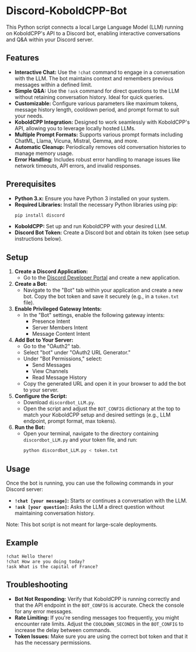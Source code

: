 
# Discord-KoboldCPP-Bot

This Python script connects a local Large Language Model (LLM) running on KoboldCPP's API to a Discord bot, enabling interactive conversations and Q&A within your Discord server.

## Features

* **Interactive Chat:** Use the `!chat` command to engage in a conversation with the LLM. The bot maintains context and remembers previous messages within a defined limit.
* **Simple Q&A:** Use the `!ask` command for direct questions to the LLM without retaining conversation history.  Ideal for quick queries.
* **Customizable:** Configure various parameters like maximum tokens, message history length, cooldown period, and prompt format to suit your needs.
* **KoboldCPP Integration:** Designed to work seamlessly with KoboldCPP's API, allowing you to leverage locally hosted LLMs.
* **Multiple Prompt Formats:** Supports various prompt formats including ChatML, Llama, Vicuna, Mistral, Gemma, and more. 
* **Automatic Cleanup:**  Periodically removes old conversation histories to manage memory usage.
* **Error Handling:**  Includes robust error handling to manage issues like network timeouts, API errors, and invalid responses.

## Prerequisites

* **Python 3.x:** Ensure you have Python 3 installed on your system.
* **Required Libraries:** Install the necessary Python libraries using pip:
  ```bash
  pip install discord
  ```
* **KoboldCPP:** Set up and run KoboldCPP with your desired LLM.
* **Discord Bot Token:** Create a Discord bot and obtain its token (see setup instructions below).

## Setup

1. **Create a Discord Application:**
   - Go to the [Discord Developer Portal](https://discord.com/developers/applications) and create a new application.
2. **Create a Bot:**
   - Navigate to the "Bot" tab within your application and create a new bot. Copy the bot token and save it securely (e.g., in a `token.txt` file).
3. **Enable Privileged Gateway Intents:**
   - In the "Bot" settings, enable the following gateway intents:
     - Presence Intent
     - Server Members Intent
     - Message Content Intent
4. **Add Bot to Your Server:**
   - Go to the "OAuth2" tab.
   - Select "bot" under "OAuth2 URL Generator."
   - Under "Bot Permissions," select:
     - Send Messages
     - View Channels
     - Read Message History
   - Copy the generated URL and open it in your browser to add the bot to your server.
5. **Configure the Script:**
   - Download `discordbot_LLM.py`.
   - Open the script and adjust the `BOT_CONFIG` dictionary at the top to match your KoboldCPP setup and desired settings (e.g., LLM endpoint, prompt format, max tokens).
6. **Run the Bot:**
   - Open your terminal, navigate to the directory containing `discordbot_LLM.py` and your token file, and run:
     ```bash
     python discordbot_LLM.py < token.txt 
     ```

## Usage

Once the bot is running, you can use the following commands in your Discord server:

* **`!chat [your message]`:**  Starts or continues a conversation with the LLM.
* **`!ask [your question]`:** Asks the LLM a direct question without maintaining conversation history.

Note: This bot script is not meant for large-scale deployments.

## Example

```
!chat Hello there!
!chat How are you doing today?
!ask What is the capital of France?
```


## Troubleshooting

* **Bot Not Responding:** Verify that KoboldCPP is running correctly and that the API endpoint in the `BOT_CONFIG` is accurate.  Check the console for any error messages.
* **Rate Limiting:** If you're sending messages too frequently, you might encounter rate limits. Adjust the `COOLDOWN_SECONDS` in the `BOT_CONFIG` to increase the delay between commands.
* **Token Issues:** Make sure you are using the correct bot token and that it has the necessary permissions.

